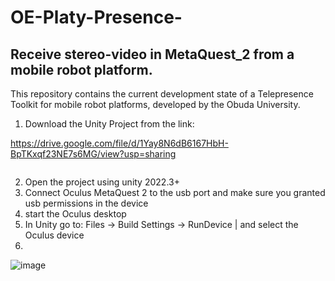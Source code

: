 # OE-Platy-Presence-
## Receive stereo-video in MetaQuest_2 from a mobile robot platform.

This repository contains the current development state of a Telepresence Toolkit for mobile robot platforms, developed by the Obuda University. 

1. Download the Unity Project from the link: 


https://drive.google.com/file/d/1Yay8N6dB6167HbH-BpTKxqf23NE7s6MG/view?usp=sharing


``` www
```

2. Open the project using unity 2022.3+
3. Connect Oculus MetaQuest 2 to the usb port and make sure you granted usb permissions in the device
4. start the Oculus desktop 
5. In Unity go to: Files -> Build Settings -> RunDevice | and select the Oculus device
6.  

![image](https://github.com/ricknoboa137/OE-Platy-Presence-/assets/45580543/afc86af5-9d87-4ab5-8064-a9bdbd59c40b)
